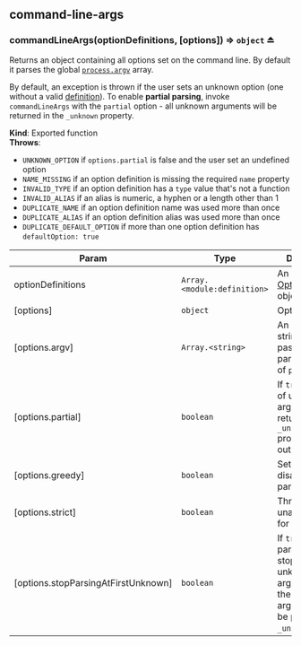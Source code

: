 <a name="module_command-line-args"></a>

## command-line-args
<a name="exp_module_command-line-args--commandLineArgs"></a>

### commandLineArgs(optionDefinitions, [options]) ⇒ <code>object</code> ⏏
Returns an object containing all options set on the command line. By default it parses the global  [`process.argv`](https://nodejs.org/api/process.html#process_process_argv) array.

By default, an exception is thrown if the user sets an unknown option (one without a valid [definition](#exp_module_definition--OptionDefinition)). To enable __partial parsing__, invoke `commandLineArgs` with the `partial` option - all unknown arguments will be returned in the `_unknown` property.

**Kind**: Exported function  
**Throws**:

- `UNKNOWN_OPTION` if `options.partial` is false and the user set an undefined option
- `NAME_MISSING` if an option definition is missing the required `name` property
- `INVALID_TYPE` if an option definition has a `type` value that's not a function
- `INVALID_ALIAS` if an alias is numeric, a hyphen or a length other than 1
- `DUPLICATE_NAME` if an option definition name was used more than once
- `DUPLICATE_ALIAS` if an option definition alias was used more than once
- `DUPLICATE_DEFAULT_OPTION` if more than one option definition has `defaultOption: true`


| Param | Type | Description |
| --- | --- | --- |
| optionDefinitions | <code>Array.&lt;module:definition&gt;</code> | An array of [OptionDefinition](#exp_module_definition--OptionDefinition) objects |
| [options] | <code>object</code> | Options. |
| [options.argv] | <code>Array.&lt;string&gt;</code> | An array of strings, which if passed will be parsed instead  of `process.argv`. |
| [options.partial] | <code>boolean</code> | If `true`, an array of unknown arguments is returned in the `_unknown` property of the output. |
| [options.greedy] | <code>boolean</code> | Set to false to disable greedy parsing. |
| [options.strict] | <code>boolean</code> | Throw on unaccounted-for values. |
| [options.stopParsingAtFirstUnknown] | <code>boolean</code> | If `true`, the parsing will stop at the first unknown argument and the remaining arguments will be put in `_unknown`. |

